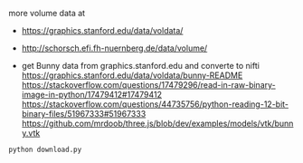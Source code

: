 more volume data at
+ https://graphics.stanford.edu/data/voldata/
+ http://schorsch.efi.fh-nuernberg.de/data/volume/

+ get Bunny data from graphics.stanford.edu and converte to nifti
https://graphics.stanford.edu/data/voldata/bunny-README
https://stackoverflow.com/questions/17479296/read-in-raw-binary-image-in-python/17479412#17479412
https://stackoverflow.com/questions/44735756/python-reading-12-bit-binary-files/51967333#51967333
https://github.com/mrdoob/three.js/blob/dev/examples/models/vtk/bunny.vtk

```
python download.py
```
